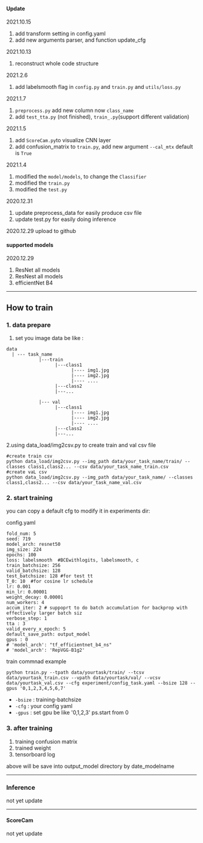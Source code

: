 #### Update

2021.10.15
1. add transform setting in config.yaml
2. add new arguments parser, and function update_cfg 

2021.10.13
1. reconstruct whole code structure


2021.2.6

1. add labelsmooth flag in `config.py` and `train.py` and `utils/loss.py`

2021.1.7

1. `preprocess.py` add new column now `class_name`
2. add `test_tta.py` (not finished), `train_.py`(support different validation) 

2021.1.5

1. add `ScoreCam.py`to visualize CNN layer
2. add confusion_matrix to `train.py`, add new argument `--cal_mtx` default is `True`

2021.1.4

1. modified the `model/models`, to change the `Classifier`
2. modified the `train.py` 
3. modified the `test.py`

2020.12.31 

1. update preprocess_data for easily produce csv file
2. update test.py for easily doing inference

2020.12.29 upload to github

#### supported models

2020.12.29

1. ResNet all models
2. ResNest all models
3. efficientNet B4

---

## How to train

### 1. data prepare
1. set you image data be like :
```
data
  | --- task_name
            |---train
                  |---class1
                        |---- img1.jpg
                        |---- img2.jpg
                        |---- ....
                  |---class2
                  |---...
                    
            |--- val
                  |---class1
                        |---- img1.jpg
                        |---- img2.jpg
                        |---- ....
                  |---class2
                  |---...
```

2.using data_load/img2csv.py to create train and val csv file
```shell
#create train csv
python data_load/img2csv.py --img_path data/your_task_name/train/ --classes class1,class2... --csv data/your_task_name_train.csv
#create vaL csv
python data_load/img2csv.py --img_path data/your_task_name/ --classes class1,class2... --csv data/your_task_name_val.csv
```


### 2. start training

you can copy a default cfg to modify it in experiments dir:

config.yaml
```
fold_num: 5
seed: 719
model_arch: resnet50
img_size: 224 
epochs: 100
loss: labelsmooth  #BCEwithlogits, labelsmooth, c
train_batchsize: 256
valid_batchsize: 128
test_batchsize: 128 #for test tt
T_0: 10  #for cosine lr schedule
lr: 0.001
min_lr: 0.00001
weight_decay: 0.00001
num_workers: 4
accum_iter: 2 # suppoprt to do batch accumulation for backprop with effectively larger batch siz
verbose_step: 1
tta : 3
valid_every_x_epoch: 5
default_save_path: output_model
gpus : 0
# 'model_arch': "tf_efficientnet_b4_ns"
# 'model_arch': 'RepVGG-B1g2'
```

train commnad example
```shell
python train.py --tpath data/yourtask/train/ --tcsv data/yourtask_train.csv --vpath data/yourtask/val/ --vcsv data/yourtask_val.csv --cfg experiment/config_task.yaml --bsize 128 --gpus '0,1,2,3,4,5,6,7'
```
- `-bsize` : training-batchsize
- `-cfg` : your config yaml
- `-gpus` : set gpu be like '0,1,2,3' ps.start from 0

### 3. after training
1. training confusion matrix 
2. trained weight
3. tensorboard log

above will be save into output_model directory by date_modelname

---

### Inference 

not yet update


---

#### ScoreCam

not yet update